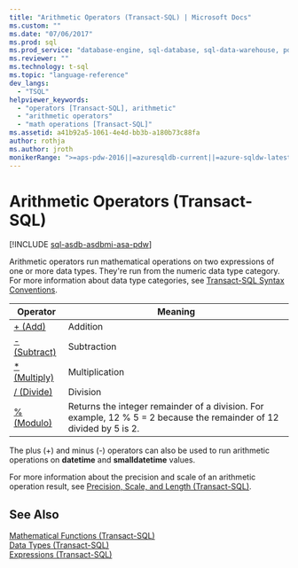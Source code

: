 ```yaml
---
title: "Arithmetic Operators (Transact-SQL) | Microsoft Docs"
ms.custom: ""
ms.date: "07/06/2017"
ms.prod: sql
ms.prod_service: "database-engine, sql-database, sql-data-warehouse, pdw"
ms.reviewer: ""
ms.technology: t-sql
ms.topic: "language-reference"
dev_langs: 
  - "TSQL"
helpviewer_keywords: 
  - "operators [Transact-SQL], arithmetic"
  - "arithmetic operators"
  - "math operations [Transact-SQL]"
ms.assetid: a41b92a5-1061-4e4d-bb3b-a180b73c88fa
author: rothja
ms.author: jroth
monikerRange: ">=aps-pdw-2016||=azuresqldb-current||=azure-sqldw-latest||>=sql-server-2016||=sqlallproducts-allversions||>=sql-server-linux-2017||=azuresqldb-mi-current"
---
```

# Arithmetic Operators (Transact-SQL)
[!INCLUDE [sql-asdb-asdbmi-asa-pdw](../../includes/applies-to-version/sql-asdb-asdbmi-asa-pdw.md)]

Arithmetic operators run mathematical operations on two expressions of one or more data types. They're run from the numeric data type category. For more information about data type categories, see [Transact-SQL Syntax Conventions](../../t-sql/language-elements/transact-sql-syntax-conventions-transact-sql.md).  
  
|Operator|Meaning|  
|--------------|-------------|  
|[+ (Add)](../../t-sql/language-elements/add-transact-sql.md)|Addition|  
|[- (Subtract)](../../t-sql/language-elements/subtract-transact-sql.md)|Subtraction|  
|[* (Multiply)](../../t-sql/language-elements/multiply-transact-sql.md)|Multiplication|  
|[/ (Divide)](../../t-sql/language-elements/divide-transact-sql.md)|Division|  
|[% (Modulo)](../../t-sql/language-elements/modulo-transact-sql.md)|Returns the integer remainder of a division. For example, 12 % 5 = 2 because the remainder of 12 divided by 5 is 2.|  
  
The plus (+) and minus (-) operators can also be used to run arithmetic operations on **datetime** and **smalldatetime** values.  
  
For more information about the precision and scale of an arithmetic operation result, see [Precision, Scale, and Length &#40;Transact-SQL&#41;](../../t-sql/data-types/precision-scale-and-length-transact-sql.md).  
  
## See Also  
[Mathematical Functions &#40;Transact-SQL&#41;](../../t-sql/functions/mathematical-functions-transact-sql.md)   
[Data Types &#40;Transact-SQL&#41;](../../t-sql/data-types/data-types-transact-sql.md)   
[Expressions &#40;Transact-SQL&#41;](../../t-sql/language-elements/expressions-transact-sql.md)  
  
  
